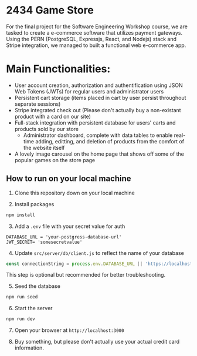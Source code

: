 #  2434 Game Store

For the final project for the Software Engineering Workshop course, we are tasked to create a e-commerce software that utilizes payment gateways. Using the PERN (PostgreSQL, Expressjs, React, and Nodejs) stack and Stripe integration, we managed to built a functional web e-commerce app. 

# Main Functionalities:

- User account creation, authorization and authentification using JSON Web Tokens (JWTs) for regular users and administrator users
- Persistent cart storage (items placed in cart by user persist throughout separate sessions)
- Stripe integrated check out (Please don't actually buy a non-existant product with a card on our site)
- Full-stack integration with persistent database for users' carts and products sold by our store
  - Administrator dashboard, complete with data tables to enable real-time adding, editting, and deletion of products from the comfort of the website itself
- A lovely image carousel on the home page that shows off some of the popular games on the store page

##  How to run on your local machine

1. Clone this repository down on your local machine 

2. Install packages

```bash
npm install
```

3. Add a `.env` file with your secret value for auth

```
DATABASE_URL = 'your-postgress-database-url'
JWT_SECRET= 'somesecretvalue'
```

4. Update `src/server/db/client.js` to reflect the name of your database

```js
const connectionString = process.env.DATABASE_URL || 'https://localhost:5432/your-database-name';
```

This step is optional but recommended for better troubleshooting.

5. Seed the database

```bash
npm run seed
```

6. Start the server
   
```bash
npm run dev
```

7. Open your browser at `http://localhost:3000`

8. Buy something, but please don't actually use your actual credit card information.

